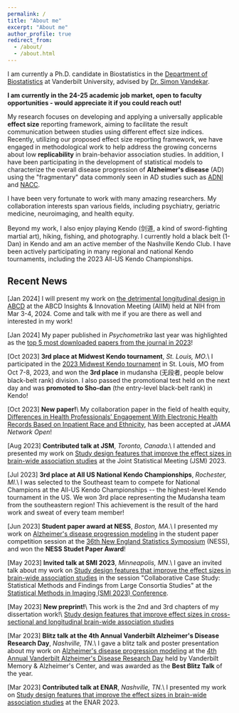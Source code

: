 ```yaml
---
permalink: /
title: "About me"
excerpt: "About me"
author_profile: true
redirect_from: 
  - /about/
  - /about.html
---
```

I am currently a Ph.D. candidate in Biostatistics in the [Department of Biostatistics](https://www.vumc.org/biostatistics/vanderbilt-department-biostatistics) at Vanderbilt University, advised by [Dr. Simon Vandekar](https://simonvandekar.github.io/). 


**I am currently in the 24-25 academic job market, open to faculty opportunities - would appreciate it if you could reach out!** 


My research focuses on developing and applying a universally applicable **effect size** reporting framework, aiming to facilitate the result communication between studies using different effect size indices. Recently, utilizing our proposed effect size reporting framework, we have engaged in methodological work to help address the growing concerns about low **replicability** in brain-behavior association studies. In addition, I have been participating in the development of statistical models to characterize the overall disease progression of **Alzheimer's disease** (AD) using the "fragmentary" data commonly seen in AD studies such as [ADNI](https://adni.loni.usc.edu/) and [NACC](https://naccdata.org/).

I have been very fortunate to work with many amazing researchers. My collaboration interests span various fields, including psychiatry, geriatric medicine, neuroimaging, and health equity. 

Beyond my work, I also enjoy playing Kendo (剑道, a kind of sword-fighting martial art), hiking, fishing, and photography. I currently hold a black belt (1-Dan) in Kendo and am an active member of the Nashville Kendo Club. I have been actively participating in many regional and national Kendo tournaments, including the 2023 All-US Kendo Championships.


## Recent News

[Jan 2024] I will present my work on [the detrimental longitudinal design in ABCD](https://www.biorxiv.org/content/10.1101/2023.05.29.542742v2.abstract) at the ABCD Insights & Innovation Meeting (AIIM) held at NIH from Mar 3-4, 2024. Come and talk with me if you are there as well and interested in my work!

[Jan 2024] My paper published in *Psychometrika* last year was highlighted as the [top 5 most downloaded papers from the journal in 2023](https://link.springer.com/journal/11336/updates/18603048)!

[Oct 2023]   **3rd place at Midwest Kendo tournament**, _St. Louis, MO_.\\
I participated in the [2023 Midwest Kendo tournament](https://midwestkendofederation.wordpress.com/upcoming-events/) in St. Louis, MO from Oct 7-8, 2023, and won the **3rd place** in mudansha (无段者, people below black-belt rank) division. I also passed the promotional test held on the next day and was **promoted to Sho-dan** (the entry-level black-belt rank) in Kendo! 

[Oct 2023]   **New paper!**\\
My collaboration paper in the field of health equity, [Differences in Health Professionals’ Engagement With Electronic Health Records Based on Inpatient Race and Ethnicity](https://jamanetwork.com/journals/jamanetworkopen/article-abstract/2810366), has been accepted at *JAMA Network Open*!

[Aug 2023]   **Contributed talk at JSM**, _Toronto, Canada_.\\
I attended and presented my work on [Study design features that improve the effect sizes in brain-wide association studies](https://www.biorxiv.org/content/10.1101/2023.05.29.542742v2.abstract) at the Joint Statistical Meeting (JSM) 2023.

[Jul 2023]   **3rd place at All US National Kendo Championships**, _Rochester, MI_.\\
I was selected to the Southeast team to compete for National Champions at the All-US Kendo Championships -- the highest-level Kendo tournament in the US. We won 3rd place representing the Mudansha team from the southeastern region! This achievement is the result of the hard work and sweat of every team member!

[Jun 2023]   **Student paper award at NESS**, _Boston, MA_.\\
I presented my work on [Alzheimer's disease progression modeling](https://alz-journals.onlinelibrary.wiley.com/doi/full/10.1002/alz.063496) in the student paper competition session at the [36th New England Statistics Symposium](https://archive.nestat.org/symposium2023/html/) (NESS), and won the **NESS Studet Paper Award**!

[May 2023]   **Invited talk at SMI 2023**, _Minneapolis, MN_.\\
I gave an invited talk about my work on [Study design features that improve the effect sizes in brain-wide association studies](https://www.biorxiv.org/content/10.1101/2023.05.29.542742v2.abstract) in the session "Collaborative Case Study: Statistical Methods and Findings from Large Consortia Studies" at the [Statistical Methods in Imaging (SMI 2023) Conference](https://www.sph.umn.edu/events-calendar/statistical-methods-in-imaging-2023/). 

[May 2023]  **New preprint!**\\
This work is the 2nd and 3rd chapters of my dissertation work!\\
[Study design features that improve effect sizes in cross-sectional and longitudinal brain-wide association studies](https://www.biorxiv.org/content/10.1101/2023.05.29.542742v2.abstract)

[Mar 2023]  **Blitz talk at the 4th Annual Vanderbilt Alzheimer's Disease Research Day**, _Nashville, TN_.\\
I gave a blitz talk and poster presentation about my work on [Alzheimer's disease progression modeling](https://alz-journals.onlinelibrary.wiley.com/doi/full/10.1002/alz.063496) at the [4th Annual Vanderbilt Alzheimer's Disease Research Day](https://www.vumc.org/vmac/AD-research-day) held by Vanderbilt Memory & Alzheimer's Center, and was awarded as the **Best Blitz Talk** of the year. 

[Mar 2023]  **Contributed talk at ENAR**, _Nashville, TN_.\\
I presented my work on [Study design features that improve the effect sizes in brain-wide association studies](https://www.biorxiv.org/content/10.1101/2023.05.29.542742v2.abstract) at the ENAR 2023.





